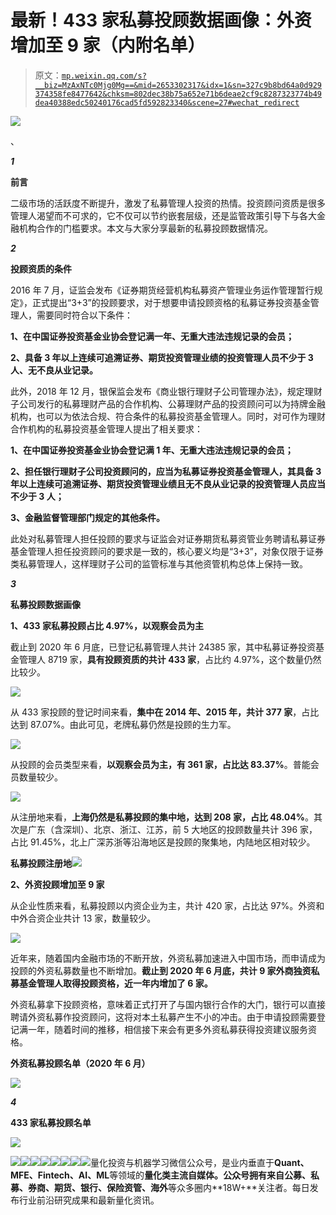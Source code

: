 # 最新！433 家私募投顾数据画像：外资增加至 9 家（内附名单）

> 原文：[`mp.weixin.qq.com/s?__biz=MzAxNTc0Mjg0Mg==&mid=2653302317&idx=1&sn=327c9b8bd64a0d929374358fe8477642&chksm=802dec38b75a652e71b6deae2cf9c8287323774b49dea40388edc50240176cad5fd592823340&scene=27#wechat_redirect`](http://mp.weixin.qq.com/s?__biz=MzAxNTc0Mjg0Mg==&mid=2653302317&idx=1&sn=327c9b8bd64a0d929374358fe8477642&chksm=802dec38b75a652e71b6deae2cf9c8287323774b49dea40388edc50240176cad5fd592823340&scene=27#wechat_redirect)

![](img/52530653e2ddbe651074f55a77bb8d3c.png)

<mpsearch class="js_mpsearch appmsg_search_iframe js_uneditable custom_select_card" data-keywords="%5B%7B%22label%22%3A%22%E9%87%8F%E5%8C%96%E6%8A%95%E8%B5%84%22%7D%2C%7B%22label%22%3A%22%E5%AF%B9%E5%86%B2%E5%9F%BA%E9%87%91%22%7D%2C%7B%22label%22%3A%22%E9%A2%84%E6%B5%8B%22%7D%2C%7B%22label%22%3A%22%E6%9C%BA%E5%99%A8%E5%AD%A6%E4%B9%A0%22%7D%5D" data-w="286" data-ratio="1.5664335664335665" data-parentclass="appmsg_search_iframe_wrp">、</mpsearch>

***1***

**前言**

二级市场的活跃度不断提升，激发了私募管理人投资的热情。投资顾问资质是很多管理人渴望而不可求的，它不仅可以节约嵌套层级，还是监管政策引导下与各大金融机构合作的门槛要求。本文与大家分享最新的私募投顾数据情况。

***2***

**投顾资质的条件**

2016 年 7 月，证监会发布《证券期货经营机构私募资产管理业务运作管理暂行规定》，正式提出“3+3”的投顾要求，对于想要申请投顾资格的私募证券投资基金管理人，需要同时符合以下条件：

**1、在中国证券投资基金业协会登记满一年、无重大违法违规记录的会员；**

**2、具备 3 年以上连续可追溯证券、期货投资管理业绩的投资管理人员不少于 3 人、无不良从业记录。**

此外，2018 年 12 月，银保监会发布《商业银行理财子公司管理办法》，规定理财子公司发行的私募理财产品的合作机构、公募理财产品的投资顾问可以为持牌金融机构，也可以为依法合规、符合条件的私募投资基金管理人。同时，对可作为理财合作机构的私募投资基金管理人提出了相关要求：

**1、在中国证券投资基金业协会登记满 1 年、无重大违法违规记录的会员；**

**2、担任银行理财子公司投资顾问的，应当为私募证券投资基金管理人，其具备 3 年以上连续可追溯证券、期货投资管理业绩且无不良从业记录的投资管理人员应当不少于 3 人；**

**3、金融监督管理部门规定的其他条件。**

此处对私募管理人担任投顾的要求与证监会对证券期货私募资管业务聘请私募证券基金管理人担任投资顾问的要求是一致的，核心要义均是“3+3”，对象仅限于证券类私募管理人，这样理财子公司的监管标准与其他资管机构总体上保持一致。

***3***

**私募投顾数据画像**

**1、433 家私募投顾占比 4.97%，以观察会员为主** 

截止到 2020 年 6 月底，已登记私募管理人共计 24385 家，其中私募证券投资基金管理人 8719 家，**具有投顾资质的共计 433 家**，占比约 4.97%，这个数量仍然比较少。

![](img/14ab8ded80863e23a3185b63dd0846e2.png)

从 433 家投顾的登记时间来看，**集中在 2014 年、2015 年，共计 377 家**，占比达到 87.07%。由此可见，老牌私募仍然是投顾的生力军。

![](img/b2c33e279b0ef720f28ca59a55164a85.png)

从投顾的会员类型来看，**以观察会员为主，有 361 家，占比达 83.37%**。普能会员数量较少。

![](img/3bb242612ccf9e289ce78547a9b744da.png)

从注册地来看，**上海仍然是私募投顾的集中地，达到 208 家，占比 48.04%**。其次是广东（含深圳）、北京、浙江、江苏，前 5 大地区的投顾数量共计 396 家，占比 91.45%，北上广深苏浙等沿海地区是投顾的聚集地，内陆地区相对较少。

**私募投顾注册地**![](img/3d17f1e3302a2e94de87b81179bc0712.png)

**2、外资投顾增加至 9 家**

从企业性质来看，私募投顾以内资企业为主，共计 420 家，占比达 97%。外资和中外合资企业共计 13 家，数量较少。

![](img/138d9509815bd5d337f81adf4c1c2437.png)

近年来，随着国内金融市场的不断开放，外资私募加速进入中国市场，而申请成为投顾的外资私募数量也不断增加。**截止到 2020 年 6 月底，共计 9 家外商独资私募基金管理人取得投顾资格，近一年内增加了 6 家。**

外资私募拿下投顾资格，意味着正式打开了与国内银行合作的大门，银行可以直接聘请外资私募作投资顾问，这将对本土私募产生不小的冲击。由于申请投顾需要登记满一年，随着时间的推移，相信接下来会有更多外资私募获得投资建议服务资格。

**外资私募投顾名单（2020 年 6 月）**

![](img/07e9a31b5ebdd803046ba59e7f4d69b5.png)

***4***

**433 家私募投顾名单**

![](img/936917803a70467506301aa8e70c41d3.png)

![](img/d75f08d488444c45806f7b3a279b2470.png)![](img/b17095fa5f3c7af3687155fde083541b.png)![](img/b0395fc7cd2e8d98451f77c97f3d2fb1.png)![](img/f9810053b904a3c9498a9da2b2b77b84.png)![](img/8189ccec0d20e5e05651dfeb61bd05ed.png)![](img/8f41ac328c9e57762b71da29f3dba781.png)![](img/c2a71a6bdbdd8985a6465e32e9c66048.png)![](img/066d1bc91bee25166d5308e392564412.png)量化投资与机器学习微信公众号，是业内垂直于**Quant、MFE、Fintech、AI、ML**等领域的**量化类主流自媒体。**公众号拥有来自**公募、私募、券商、期货、银行、保险资管、海外**等众多圈内**18W+**关注者。每日发布行业前沿研究成果和最新量化资讯。